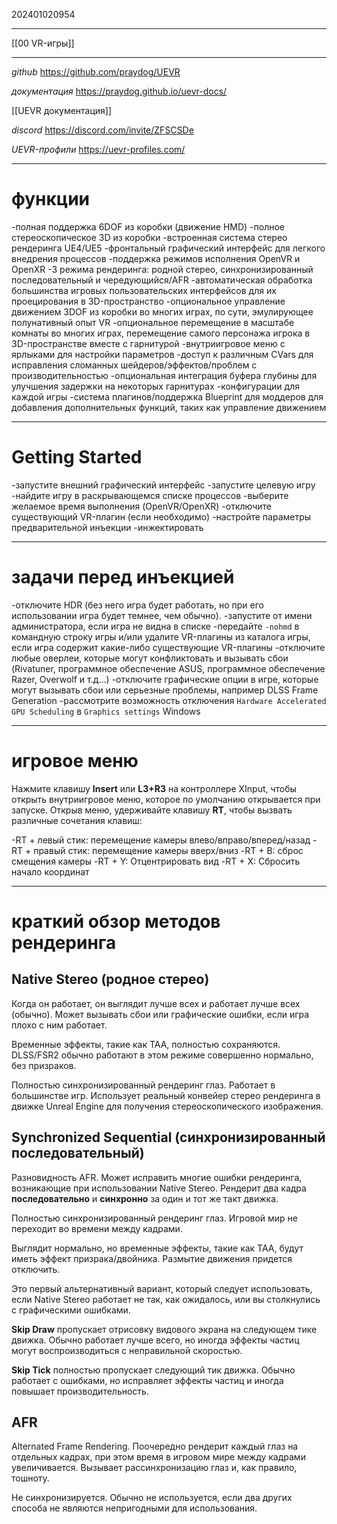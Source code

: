 202401020954
***
[[00 VR-игры]]
***
*github*
https://github.com/praydog/UEVR

*документация*
https://praydog.github.io/uevr-docs/

[[UEVR документация]]

*discord*
https://discord.com/invite/ZFSCSDe

*UEVR-профили*
https://uevr-profiles.com/
***
# функции
-полная поддержка 6DOF из коробки (движение HMD)
-полное стереоскопическое 3D из коробки
-встроенная система стерео рендеринга UE4/UE5
-фронтальный графический интерфейс для легкого внедрения процессов
-поддержка режимов исполнения OpenVR и OpenXR
-3 режима рендеринга: родной стерео, синхронизированный последовательный и чередующийся/AFR
-автоматическая обработка большинства игровых пользовательских интерфейсов для их проецирования в 3D-пространство
-опциональное управление движением 3DOF из коробки во многих играх, по сути, эмулирующее полунативный опыт VR
-опциональное перемещение в масштабе комнаты во многих играх, 
перемещение самого персонажа игрока в 3D-пространстве вместе с гарнитурой
-внутриигровое меню с ярлыками для настройки параметров
-доступ к различным CVars для исправления сломанных шейдеров/эффектов/проблем с производительностью
-опциональная интеграция буфера глубины для улучшения задержки на некоторых гарнитурах
-конфигурации для каждой игры
-система плагинов/поддержка Blueprint для моддеров для добавления дополнительных функций, таких как управление движением

***

# Getting Started
-запустите внешний графический интерфейс
-запустите целевую игру
-найдите игру в раскрывающемся списке процессов
-выберите желаемое время выполнения (OpenVR/OpenXR)
-отключите существующий VR-плагин (если необходимо)
-настройте параметры предварительной инъекции
-инжектировать

***
# задачи перед инъекцией
-отключите HDR 
(без него игра будет работать, но при его использовании игра будет темнее, чем обычно).
-запустите от имени администратора, если игра не видна в списке
-передайте `-nohmd` в командную строку игры и/или удалите VR-плагины из каталога игры, если игра содержит какие-либо существующие VR-плагины
-отключите любые оверлеи, которые могут конфликтовать и вызывать сбои 
(Rivatuner, программное обеспечение ASUS, программное обеспечение Razer, Overwolf и т.д...)
-отключите графические опции в игре, которые могут вызывать сбои или серьезные проблемы, например DLSS Frame Generation
-рассмотрите возможность отключения `Hardware Accelerated GPU Scheduling` в `Graphics settings` Windows

***
# игровое меню
Нажмите клавишу **Insert** или **L3+R3** на контроллере XInput, чтобы открыть внутриигровое меню, которое по умолчанию открывается при запуске. Открыв меню, удерживайте клавишу **RT**, чтобы вызвать различные сочетания клавиш:

-RT + левый стик: перемещение камеры влево/вправо/вперед/назад
-RT + правый стик: перемещение камеры вверх/вниз
-RT + B: сброс смещения камеры
-RT + Y: Отцентрировать вид
-RT + X: Сбросить начало координат
***
# краткий обзор методов рендеринга
## Native Stereo (родное стерео)
Когда он работает, он выглядит лучше всех и работает лучше всех (обычно). Может вызывать сбои или графические ошибки, если игра плохо с ним работает.

Временные эффекты, такие как TAA, полностью сохраняются. 
DLSS/FSR2 обычно работают в этом режиме совершенно нормально, без призраков.

Полностью синхронизированный рендеринг глаз. Работает в большинстве игр. 
Использует реальный конвейер стерео рендеринга в движке Unreal Engine для получения стереоскопического изображения.

## Synchronized Sequential (cинхронизированный последовательный)
Разновидность AFR. Может исправить многие ошибки рендеринга, возникающие при использовании Native Stereo. 
Рендерит два кадра **последовательно** и **синхронно** за один и тот же такт движка.

Полностью синхронизированный рендеринг глаз. 
Игровой мир не переходит во времени между кадрами.

Выглядит нормально, но временные эффекты, такие как TAA, будут иметь эффект призрака/двойника. 
Размытие движения придется отключить.

Это первый альтернативный вариант, который следует использовать, если Native Stereo работает не так, как ожидалось, или вы столкнулись с графическими ошибками.

**Skip Draw** пропускает отрисовку видового экрана на следующем тике движка. 
Обычно работает лучше всего, но иногда эффекты частиц могут воспроизводиться с неправильной скоростью.

**Skip Tick** полностью пропускает следующий тик движка. 
Обычно работает с ошибками, но исправляет эффекты частиц и иногда повышает производительность.

## AFR
Alternated Frame Rendering. 
Поочередно рендерит каждый глаз на отдельных кадрах, 
при этом время в игровом мире между кадрами увеличивается. 
Вызывает рассинхронизацию глаз и, как правило, тошноту.

Не синхронизируется. 
Обычно не используется, если два других способа не являются непригодными для использования.
